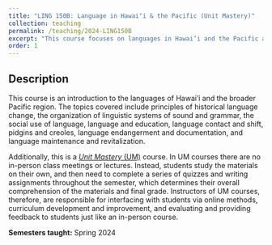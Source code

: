 ```yaml
---
title: "LING 150B: Language in Hawaiʻi & the Pacific (Unit Mastery)"
collection: teaching
permalink: /teaching/2024-LING150B
excerpt: "This course focuses on languages in Hawai’i and the Pacific and their relationships with culture, history, and the environment. This is a *Unit Mastery* course."
order: 1
---
```


## Description
This course is an introduction to the languages of Hawai’i and the broader Pacific region.  The topics covered include principles of historical language change, the organization of linguistic systems of sound and grammar, the social use of language, language and education, language contact and shift, pidgins and creoles, language endangerment and documentation, and language maintenance and revitalization. 

Additionally, this is a [*Unit Mastery* (UM)](https://manoa.hawaii.edu/linguistics/self-directed-study-classes/) course. In UM courses there are no in-person class meetings or lectures. Instead, students study the materials on their own, and then need to complete a series of quizzes and writing assignments throughout the semester, which determines their overall comprehension of the materials and final grade. Instructors of UM courses, therefore, are responsible for interfacing with students via online methods, curriculum development and improvement, and evaluating and providing feedback to students just like an in-person course. 

**Semesters taught:** Spring 2024

